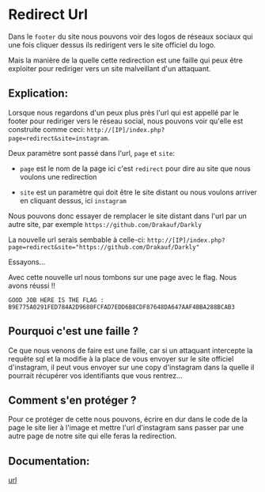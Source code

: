 # Redirect Url

Dans le `footer` du site nous pouvons voir des logos de réseaux sociaux qui une fois cliquer dessus ils redirigent vers le site officiel du logo.

Mais la manière de la quelle cette redirection est une faille qui peux être exploiter pour rediriger vers un site malveillant d'un attaquant.

## Explication:

Lorsque nous regardons d'un peux plus près l'url qui est appellé par le footer pour rediriger vers le réseau social, nous pouvons voir qu'elle est construite comme ceci: `http://[IP]/index.php?page=redirect&site=instagram`.

Deux paramètre sont passé dans l'url, `page` et `site`:

 - `page` est le nom de la page ici c'est `redirect` pour dire au site que nous voulons une redirection

 - `site` est un paramètre qui doit être le site distant ou nous voulons arriver en cliquant dessus, ici `instagram`

Nous pouvons donc essayer de remplacer le site distant dans l'url par un autre site, par exemple `https://github.com/Drakauf/Darkly`

La nouvelle url serais sembable à celle-ci: `http://[IP]/index.php?page=redirect&site="https://github.com/Drakauf/Darkly"`

Essayons...

Avec cette nouvelle url nous tombons sur une page avec le flag. Nous avons réussi !!

```
GOOD JOB HERE IS THE FLAG : B9E775A0291FED784A2D9680FCFAD7EDD6B8CDF87648DA647AAF4BBA288BCAB3
```

## Pourquoi c'est une faille ?

Ce que nous venons de faire est une faille, car si un attaquant intercepte la requête sql et la modifie à la place de vous envoyer sur le site officiel d'instagram, il peut vous envoyer sur une copy d'instagram dans la quelle il pourrait récupérer vos identifiants que vous rentrez...

## Comment s'en protéger ?

Pour ce protéger de cette nous pouvons, écrire en dur dans le code de la page le site lier à l'image et mettre l'url d'instagram sans passer par une autre page de notre site qui elle feras la redirection.

## Documentation:

[url]()
